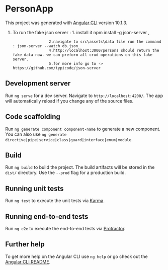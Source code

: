 # PersonApp

This project was generated with [Angular CLI](https://github.com/angular/angular-cli) version 10.1.3.
1) To run the fake json server   : 1. install it npm install -g json-server , 
                       
                       2.navigate to src\assets\data file run the command : json-server --watch db.json
                       4.http://localhost:3000/persons should return the fake data now. we can preform all crud operations on this fake server.
                       5.for more info go to -> https://github.com/typicode/json-server
## Development server

Run `ng serve` for a dev server. Navigate to `http://localhost:4200/`. The app will automatically reload if you change any of the source files.

## Code scaffolding

Run `ng generate component component-name` to generate a new component. You can also use `ng generate directive|pipe|service|class|guard|interface|enum|module`.

## Build

Run `ng build` to build the project. The build artifacts will be stored in the `dist/` directory. Use the `--prod` flag for a production build.

## Running unit tests

Run `ng test` to execute the unit tests via [Karma](https://karma-runner.github.io).

## Running end-to-end tests

Run `ng e2e` to execute the end-to-end tests via [Protractor](http://www.protractortest.org/).

## Further help

To get more help on the Angular CLI use `ng help` or go check out the [Angular CLI README](https://github.com/angular/angular-cli/blob/master/README.md).
